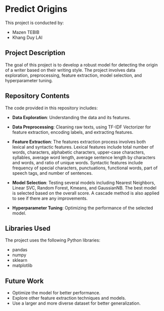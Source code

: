 # Predict Origins

This project is conducted by:
- Mazen TEBIB
- Khang Duy LAI

## Project Description

The goal of this project is to develop a robust model for detecting the origin of a writer based on their writing style. The project involves data exploration, preprocessing, feature extraction, model selection, and hyperparameter tuning.

## Repository Contents

The code provided in this repository includes:

- **Data Exploration**: Understanding the data and its features.
- **Data Preprocessing**: Cleaning raw texts, using TF-IDF Vectorizer for feature extraction, encoding labels, and extracting features. 

- **Feature Extraction**: The features extraction process involves both lexical and syntactic features. Lexical features include total number of words, characters, alphabetic characters, upper-case characters, syllables, average word length, average sentence length by characters and words, and ratio of unique words. Syntactic features include frequency of special characters, punctuations, functional words, part of speech tags, and number of sentences.

- **Model Selection**: Testing several models including Nearest Neighbors, Linear SVC, Random Forest, Kmeans, and GaussianNB. The best model is selected based on the overall score.
                        A cascade method is also applied to see if there are any improvements.
- **Hyperparameter Tuning**: Optimizing the performance of the selected model.

## Libraries Used

The project uses the following Python libraries:

- pandas
- numpy
- sklearn
- matplotlib


## Future Work

- Optimize the model for better performance.
- Explore other feature extraction techniques and models.
- Use a larger and more diverse dataset for better generalization.

